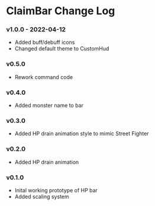 # ClaimBar Change Log

### v1.0.0 - 2022-04-12

- Added buff/debuff icons
- Changed default theme to CustomHud

### v0.5.0

- Rework command code

### v0.4.0

- Added monster name to bar

### v0.3.0

- Added HP drain animation style to mimic Street Fighter

### v0.2.0

- Added HP drain animation

### v0.1.0

- Inital working prototype of HP bar
- Added scaling system